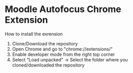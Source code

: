 # Moodle Autofocus Chrome Extension

How to install the exrension

1) Clone/Download the repository
2) Open Chrome and go to "chrome://extensions/"
3) Enable developer mode from the right top corner
4) Select "Load unpacked" -> Select the folder where you cloned/downloaded the repository

